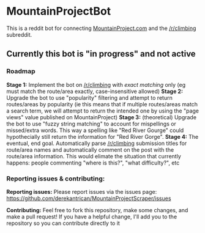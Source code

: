 # MountainProjectBot

This is a reddit bot for connecting [MountainProject.com](https://mountainproject.com) and the [/r/climbing](https://reddit.com/r/climbing) subreddit.

## Currently this bot is "in progress" and not active

### Roadmap

**Stage 1:** Implement the bot on [/r/climbing](https://reddit.com/r/climbing) with *exact matching* only (eg must match the route/area exactly, case-insensitive allowed)
**Stage 2:** Upgrade the bot to use "popularity" filtering and attempt to return routes/areas by popularity (ie this means that if multiple routes/areas match a search term, we will attempt to return the intended one by using the "page views" value published on MountainProject)
**Stage 3:** (theoretical) Upgrade the bot to use "fuzzy string matching" to account for mispellings or missed/extra words. This way a spelling like "Red River Gourge" could hypothecially still return the information for "Red River Gorge".
**Stage 4:** The eventual, end goal. Automatically parse [/r/climbing](https://reddit.com/r/climbing) submission titles for route/area names and automatically comment on the post with the route/area information. This would elimate the situation that currently happens: people commenting "where is this?", "what difficulty?", etc

### Reporting issues & contributing:

**Reporting issues:** Please report issues via the issues page: https://github.com/derekantrican/MountainProjectScraper/issues

**Contributing:** Feel free to fork this repository, make some changes, and make a pull request! If you have a helpful change, I'll add you to the repository so you can contribute directly to it
